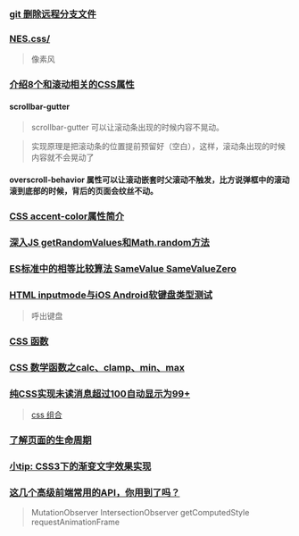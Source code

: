 ### [git 删除远程分支文件](https://blog.csdn.net/z2536083458/article/details/86622365)

### [NES.css/](https://nostalgic-css.github.io/NES.css/)

> 像素风

### [介绍8个和滚动相关的CSS属性](https://www.zhangxinxu.com/wordpress/2022/03/10-css-scroll-scrollbar/)

#### scrollbar-gutter

> scrollbar-gutter 可以让滚动条出现的时候内容不晃动。

> 实现原理是把滚动条的位置提前预留好（空白），这样，滚动条出现的时候内容就不会晃动了

#### overscroll-behavior 属性可以让滚动嵌套时父滚动不触发，比方说弹框中的滚动滚到底部的时候，背后的页面会纹丝不动。

### [CSS accent-color属性简介](https://www.zhangxinxu.com/wordpress/2022/03/css-accent-color/)

### [深入JS getRandomValues和Math.random方法](https://www.zhangxinxu.com/wordpress/2021/12/js-getrandomvalue-math-random/)

### [ES标准中的相等比较算法 SameValue SameValueZero](https://blog.csdn.net/QDY5945/article/details/102638372)

### [HTML inputmode与iOS Android软键盘类型测试](https://www.zhangxinxu.com/wordpress/2022/02/html-inputmode-keyboard/)

> 呼出键盘

### [CSS 函数](https://www.runoob.com/cssref/css-functions.html)

### [CSS 数学函数之calc、clamp、min、max](https://juejin.cn/post/6999644860240101389#heading-0)

### [纯CSS实现未读消息超过100自动显示为99+](https://www.zhangxinxu.com/wordpress/2022/01/css-show-diff-content-according-var/)

> [css 组合](https://www.zhangxinxu.com/study/202201/css-unread-number-demo.php)

### [了解页面的生命周期](https://www.zhangxinxu.com/wordpress/2021/11/js-visibilitychange-pagehide-lifecycle/)

### [小tip: CSS3下的渐变文字效果实现](https://www.zhangxinxu.com/wordpress/2011/04/%e5%b0%8ftipcss3%e4%b8%8b%e7%9a%84%e6%b8%90%e5%8f%98%e6%96%87%e5%ad%97%e6%95%88%e6%9e%9c%e5%ae%9e%e7%8e%b0/)

### [这几个高级前端常用的API，你用到了吗？](https://juejin.cn/post/7028744289890861063)

> MutationObserver
> IntersectionObserver
> getComputedStyle
> requestAnimationFrame
